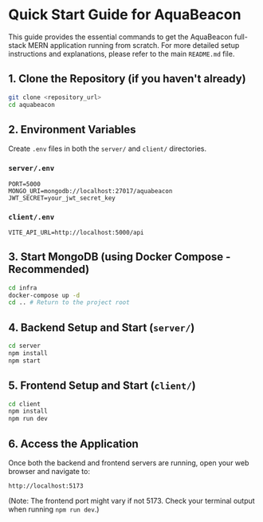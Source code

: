 # Quick Start Guide for AquaBeacon

This guide provides the essential commands to get the AquaBeacon full-stack MERN application running from scratch. For more detailed setup instructions and explanations, please refer to the main `README.md` file.

## 1. Clone the Repository (if you haven't already)

```bash
git clone <repository_url>
cd aquabeacon
```

## 2. Environment Variables

Create `.env` files in both the `server/` and `client/` directories.

### `server/.env`

```
PORT=5000
MONGO_URI=mongodb://localhost:27017/aquabeacon
JWT_SECRET=your_jwt_secret_key
```

### `client/.env`

```
VITE_API_URL=http://localhost:5000/api
```

## 3. Start MongoDB (using Docker Compose - Recommended)

```bash
cd infra
docker-compose up -d
cd .. # Return to the project root
```

## 4. Backend Setup and Start (`server/`)

```bash
cd server
npm install
npm start
```

## 5. Frontend Setup and Start (`client/`)

```bash
cd client
npm install
npm run dev
```

## 6. Access the Application

Once both the backend and frontend servers are running, open your web browser and navigate to:

```
http://localhost:5173
```

(Note: The frontend port might vary if not 5173. Check your terminal output when running `npm run dev`.)
